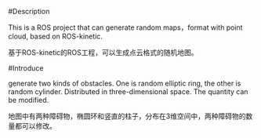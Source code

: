 #Description

This is a ROS project that can generate random maps，format with point cloud, based on ROS-kinetic.

基于ROS-kinetic的ROS工程，可以生成点云格式的随机地图。

#Introduce

generate two kinds of obstacles. One is random elliptic ring, the other is random cylinder.
Distributed in three-dimensional space. The quantity can be modified.

地图中有两种障碍物，椭圆环和竖直的柱子，分布在3维空间中，两种障碍物的数量都可以修改。



